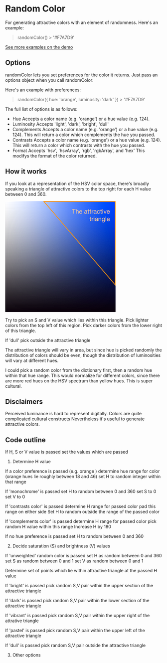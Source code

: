# Random Color

For generating attractive colors with an element of randomness. Here's an example:

>  randomColor()
   \> '#F7A7D9'

[See more examples on the demo](https://rawgithub.com/davidmerfield/Random-Color/master/demo/index.html)

## Options

randomColor lets you set preferences for the color it returns. Just pass an options object when you call randomColor:

Here's an example with preferences:

>  randomColor({
      hue: 'orange',
      luminosity: 'dark'
   })
   \> '#F7A7D9'

The full list of options is as follows:

- Hue
      Accepts a color name (e.g. 'orange') or a hue value (e.g. 124).
- Luminosity
      Accepts 'light', 'dark', 'bright', 'dull'
- Complements
      Accepts a color name (e.g. 'orange') or a hue value (e.g. 124).
      This will return a color which complements the hue you passed.
- Contrasts
      Accepts a color name (e.g. 'orange') or a hue value (e.g. 124).
      This will return a color which contrasts with the hue you passed.
- Format
      Accepts 'hsv', 'hsvArray', 'rgb', 'rgbArray', and 'hex'
      This modifys the format of the color returned.

## How it works

If you look at a representation of the HSV color space, there's broadly speaking a triangle of attractive colors to the top right for each H value between 0 and 360. 

![Attractive triangle](/demo/attractive_triangle.png "Attractive triangle")

Try to pick an S and V value which lies within this triangle. Pick lighter colors from the top left of this region. Pick darker colors from the lower right of this triangle.

If 'dull' pick outside the attractive triangle

The attractive triangle will vary in area, but since hue is picked randomly the distribution of colors should be even, though the distribution of luminosities will vary at different hues.

I could pick a random color from the dictionary first, then a random hue within that hue range.
This would normalize for different colors, since there are more red hues on the HSV spectrum than yellow hues. This is super cultural.

## Disclaimers

Perceived luminance is hard to represent digitally. Colors are quite complicated cultural constructs Nevertheless it's useful to generate attractive colors.

## Code outline

If H, S or V value is passed
   set the values which are passed

1. Determine H value

If a color preference is passed (e.g. orange )
   determine hue range for color (orange hues lie roughly between 18 and 46)
   set H to random integer within that range

If 'monochrome' is passed
   set H to random between 0 and 360
   set S to 0
   set V to 0

If 'contrasts color' is passed
   determine H range for passed color
   pad this range on either side
   Set H to random outside the range of the passed color

If 'complements color' is passed
   determine H range for passed color
   pick random H value within this range
   Increase H by 180

If no hue preference is passed
   set H to random between 0 and 360

2. Decide saturation (S) and brightness (V) values

If 'unweighted' random color is passed
   set H as random between 0 and 360
   set S as random between 0 and 1
   set V as random between 0 and 1

Determine set of points which lie within attractive triangle at the passed H value

If 'bright' is passed
   pick random S,V pair within the upper section of the attractive triangle

If 'dark' is passed
   pick random S,V pair within the lower section of the attractive triangle

If 'vibrant' is passed
   pick random S,V pair within the upper right of the attrative triangle

If 'pastel' is passed
   pick random S,V pair within the upper left of the attractive triangle

If 'dull' is passed
   pick random S,V pair outside the attractive triangle

3. Other options


